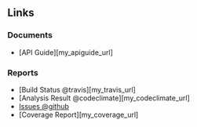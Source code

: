 Links
------

### Documents

+ [API Guide][my_apiguide_url]

### Reports

+ [Build Status @travis][my_travis_url]
+ [Analysis Result @codeclimate][my_codeclimate_url]
+ [Issues @github]({{pkg.bugs.url}})
+ [Coverage Report][my_coverage_url]
